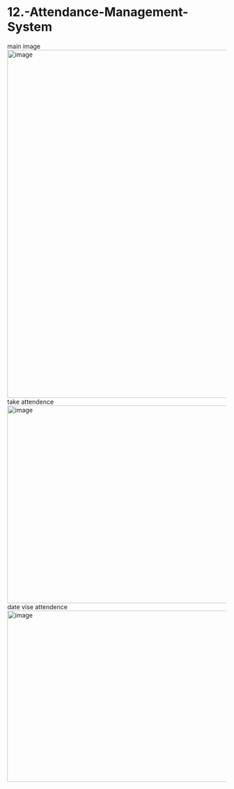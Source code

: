# 12.-Attendance-Management-System
main image  <img width="1023" height="799" alt="image" src="https://github.com/user-attachments/assets/755e0c37-a60c-4d01-beac-c25384132204" />
take attendence <img width="899" height="454" alt="image" src="https://github.com/user-attachments/assets/6b350c44-1cce-4209-bd30-20011bf806fc" />
date vise attendence <img width="533" height="393" alt="image" src="https://github.com/user-attachments/assets/6cf1c3da-4861-47a7-8331-5384e0fbf319" />
